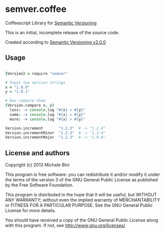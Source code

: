 semver.coffee
=============

Coffeescript Library for [Semantic Versioning](http://semver.org)

This is an initial, incomplete release of the source code.

Created according to [Semantic Versioning v2.0.0](http://semver.org/spec/v2.0.0.html)

Usage
-----

````coffeescript

{Version} = require "semver"

# Input two version strings
x = "1.0.0"
y = "1.0.1"

# Now compare them
(Version.compare x, y)
  less: -> console.log "#{x} < #{y}"
  same: -> console.log "#{x} = #{y}"
  more: -> console.log "#{x} > #{y}"

Version.increment       "1.2.3"  # -> "1.2.4"
Version.incrementMinor  "1.2.3"  # -> "1.3.0"
Version.incrementMajor  "1.2.3"  # -> "2.0.0"

````

License and authors
-------------------

Copyright (c) 2013 Michele Bini

This program is free software: you can redistribute it and/or modify
it under the terms of the version 3 of the GNU General Public License
as published by the Free Software Foundation.

This program is distributed in the hope that it will be useful, but
WITHOUT ANY WARRANTY; without even the implied warranty of
MERCHANTABILITY or FITNESS FOR A PARTICULAR PURPOSE.  See the GNU
General Public License for more details.

You should have received a copy of the GNU General Public License
along with this program.  If not, see <http://www.gnu.org/licenses/>.
